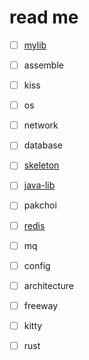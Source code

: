 # read me

- [ ] [mylib](https://github.com/liangkuai/mylib)

- [ ] assemble

- [ ] kiss

- [ ] os

- [ ] network

- [ ] database

- [ ] [skeleton](https://github.com/liangkuai/skeleton)

- [ ] [java-lib](https://github.com/liangkuai/java-lib)

- [ ] pakchoi

- [ ] [redis](https://github.com/liangkuai/redis)

- [ ] mq

- [ ] config

- [ ] architecture

- [ ] freeway

- [ ] kitty

- [ ] rust